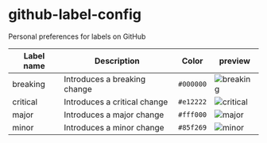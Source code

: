 # github-label-config

Personal preferences for labels on GitHub


| Label name  | Description  | Color   | preview |
| ----------- | ------------ | ------- | ------- |
| breaking    | Introduces a breaking change | `#000000` | ![breaking](https://twinnation.org/api/v1/screenshots/2018-11-18_113037.png) |
| critical    | Introduces a critical change | `#e12222` | ![critical](https://twinnation.org/api/v1/screenshots/2018-11-18_114138.png) |
| major       | Introduces a major change | `#fff000` | ![major](https://twinnation.org/api/v1/screenshots/2018-11-18_113443.png) |
| minor       | Introduces a minor change | `#85f269` | ![minor](https://twinnation.org/api/v1/screenshots/2018-11-18_113812.png) |

